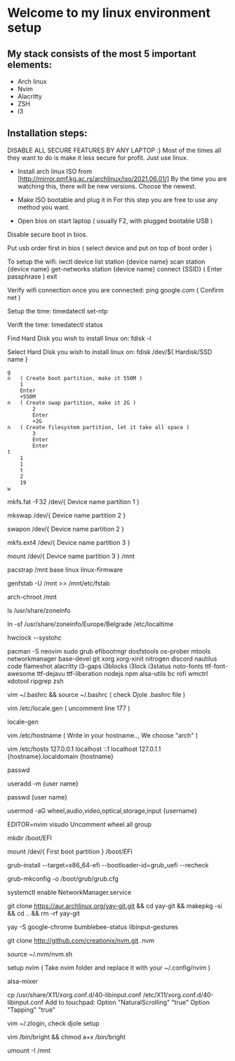 # Welcome to my linux environment setup

## My stack consists of the most 5 important elements:
  - Arch linux
  - Nvim
  - Alacritty
  - ZSH
  - I3

## Installation steps:

DISABLE ALL SECURE FEATURES BY ANY LAPTOP :)
	Most of the times all they want to do is make it less secure for profit. Just use linux.

- Install arch linux ISO from [http://mirror.pmf.kg.ac.rs/archlinux/iso/2021.06.01/]
	By the time you are watching this, there will be new versions. Choose the newest.

- Make ISO bootable and plug it in
	For this step you are free to use any method you want.

- Open bios on start laptop ( usually F2, with plugged bootable USB )

Disable secure boot in bios.

Put usb order first in bios ( select device and put on top of boot order )

To setup the wifi:
iwctl
	device list
	station {device name} scan
	station {device name} get-networks
	station {device name} connect {SSID} ( Enter passphrase )
	exit
	
Verify wifi connection once you are connected:
ping google.com ( Confirm net )

Setup the time:
 timedatectl set-ntp

Verift the time:
timedatectl status

Find Hard Disk you wish to install linux on:
fdisk -l

Select Hard Disk you wish to install linux on:
fdisk /dev/${ Hardisk/SSD name }


	g
	n   ( Create boot partition, make it 550M )
		1
		Enter
		+550M
	n   ( Create swap partition, make it 2G )
        	2
        	Enter
        	+2G
	n   ( Create filesystem partition, let it take all space )
        	3
        	Enter
        	Enter
	t 
		1
		1
        t
		2
		19
	w
  
  
mkfs.fat -F32 /dev/{ Device name partition 1 }

mkswap /dev/{ Device name partition 2 }

swapon /dev/{ Device name partition 2 }

mkfs.ext4 /dev/{ Device name partition 3 }

mount /dev/{ Device name partition 3 } /mnt

pacstrap /mnt base linux linux-firmware

genfstab -U /mnt >> /mnt/etc/fstab

arch-chroot /mnt

ls /usr/share/zoneinfo

ln -sf /usr/share/zoneinfo/Europe/Belgrade /etc/localtime

hwclock --systohc

pacman -S neovim sudo grub efibootmgr dosfstools os-prober mtools networkmanager base-devel git xorg xorg-xinit nitrogen discord nautilus code flameshot alacritty i3-gaps i3blocks i3lock i3status noto-fonts ttf-font-awesome ttf-dejavu ttf-liberation nodejs npm alsa-utils bc rofi wmctrl xdotool ripgrep zsh

vim ~/.bashrc && source ~/.bashrc ( check Djole .bashrc file ) 

vim /etc/locale.gen ( uncomment line 177 )

locale-gen

vim /etc/hostname ( Write in your hostname.., We choose "arch" )

vim /etc/hosts
     127.0.0.1 		localhost
     ::1 		localhost
     127.0.1.1 		{hostname}.localdomain	{hostname}


passwd

useradd -m {user name}

passwd {user name}

usermod -aG wheel,audio,video,optical,storage,input {username}

EDITOR=nvim visudo
Uncomment wheel all group


mkdir /boot/EFI

mount /dev/{ First boot partition } /boot/EFI

grub-install --target=x86_64-efi --bootloader-id=grub_uefi --recheck

grub-mkconfig -o /boot/grub/grub.cfg

systemctl enable NetworkManager.service

git clone https://aur.archlinux.org/yay-git.git && cd yay-git && makepkg -si && cd ..  && rm -rf yay-git

yay -S google-chrome bumblebee-status libinput-gestures

git clone http://github.com/creationix/nvm.git .nvm

source ~/.nvm/nvm.sh

setup nvim ( Take nvim folder and replace it with your ~/.config/nvim )

alsa-mixer

cp /usr/share/X11/xorg.conf.d/40-libinput.conf /etc/X11/xorg.conf.d/40-libinput.conf
Add to touchpad: 
	Option "NaturalScrolling" "true"
	Option "Tapping" "true"

vim ~/.zlogin, check djole setup

vim /bin/bright && chmod a+x /bin/bright
 
umount -I /mnt


